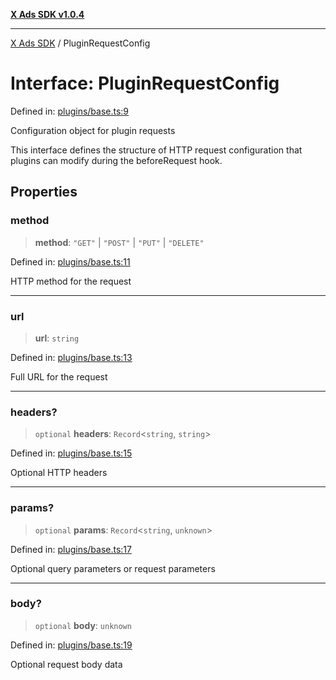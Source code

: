 [**X Ads SDK v1.0.4**](../README.md)

***

[X Ads SDK](../globals.md) / PluginRequestConfig

# Interface: PluginRequestConfig

Defined in: [plugins/base.ts:9](https://github.com/kage1020/x-ads-sdk/blob/main/src/plugins/base.ts#L9)

Configuration object for plugin requests

This interface defines the structure of HTTP request configuration
that plugins can modify during the beforeRequest hook.

## Properties

### method

> **method**: `"GET"` \| `"POST"` \| `"PUT"` \| `"DELETE"`

Defined in: [plugins/base.ts:11](https://github.com/kage1020/x-ads-sdk/blob/main/src/plugins/base.ts#L11)

HTTP method for the request

***

### url

> **url**: `string`

Defined in: [plugins/base.ts:13](https://github.com/kage1020/x-ads-sdk/blob/main/src/plugins/base.ts#L13)

Full URL for the request

***

### headers?

> `optional` **headers**: `Record`\<`string`, `string`\>

Defined in: [plugins/base.ts:15](https://github.com/kage1020/x-ads-sdk/blob/main/src/plugins/base.ts#L15)

Optional HTTP headers

***

### params?

> `optional` **params**: `Record`\<`string`, `unknown`\>

Defined in: [plugins/base.ts:17](https://github.com/kage1020/x-ads-sdk/blob/main/src/plugins/base.ts#L17)

Optional query parameters or request parameters

***

### body?

> `optional` **body**: `unknown`

Defined in: [plugins/base.ts:19](https://github.com/kage1020/x-ads-sdk/blob/main/src/plugins/base.ts#L19)

Optional request body data
